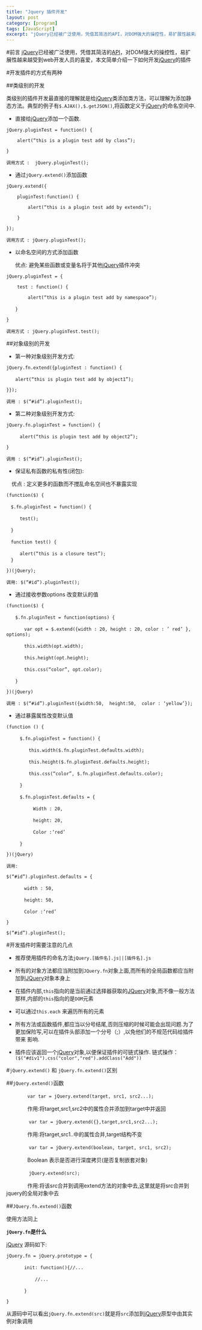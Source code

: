 ```yaml
---
title: "Jquery 插件开发"
layout: post
category: [program]
tags: [JavaScript]
excerpt: "jQuery已经被广泛使用，凭借其简洁的API，对DOM强大的操控性，易扩展性越来越受到web开发人员的喜爱。本文简单介绍一下如何开发jQuery的插件"
---
```


#前言
[jQuery]已经被广泛使用，凭借其简洁的[API]，对DOM强大的操控性，易扩展性越来越受到web开发人员的喜爱，本文简单介绍一下如何开发[jQuery]的插件

#开发插件的方式有两种

##类级别的开发

类级别的插件开发最直接的理解就是给[jQuery]类添加类方法，可以理解为添加静态方法。典型的例子有`$.AJAX(),$.getJSON()`,将函数定义于[jQuery]的命名空间中.

*  直接给[jQuery]添加一个函数.

```
jQuery.pluginTest = function() {

	alert(“this is a plugin test add by class”);

}

调用方式 :  jQuery.pluginTest();
```


*  通过`jQuery.extend()`添加函数

```
jQuery.extend({

	pluginTest:function() {

		alert(“this is a plugin test add by extends”);

	}

});

调用方式 : jQuery.pluginTest();
```


*  以命名空间的方式添加函数

	优点: 避免某些函数或变量名将于其他[jQuery]插件冲突

```
jQuery.pluginTest = {

	test : function() {

		alert(“this is a plugin test add by namespace”);

　　}

}

调用方式 : jQuery.pluginTest.test();
```

##对象级别的开发

* 第一种对象级别开发方式:

```
jQuery.fn.extend({pluginTest : function() {

　　alert(“this is plugin test add by object1”);

}});

调用 : $(“#id”).pluginTest();
```

* 第二种对象级别开发方式:

```
jQuery.fn.pluginTest = function() {

　　　alert(“this is plugin test add by object2”);

}

调用 : $(“#id”).pluginTest();
```

* 保证私有函数的私有性(闭包):

　优点 : 定义更多的函数而不搅乱命名空间也不暴露实现

```
(function($) {

　$.fn.pluginTest = function() {

　　　test();

　}

　function test() {

　　　alert(“this is a closure test”);
　}

})(jQuery);

调用: $(“#id”).pluginTest();
```

* 通过接收参数options 改变默认的值

```
(function($) {

　　$.fn.pluginTest = function(options) {

　　　　var opt = $.extend({width : 20, height : 20, color : ’ red’ }, options);

　　　　this.width(opt.width);

　　　　this.height(opt.height);

　　　　this.css(“color”, opt.color);

　　}

})(jQuery)

调用 : $(“#id”).pluginTest({width:50,  height:50,  color : ‘yellow’});
```

* 通过暴露属性改变默认值

```
(function () {

　　　$.fn.pluginTest = function() {

　　　　　this.width($.fn.pluginTest.defaults.width);

　　　　　this.height($.fn.pluginTest.defaults.height);

　　　　　this.css(“color”, $.fn.pluginTest.defaults.color);

　　　}

　　　$.fn.pluginTest.defaults = {

　　　　　　Width : 20,

　　　　　　height: 20,

　　　　　　Color :‘red’ 

　　　}

})(jQuery)

调用: 

$(“#id”).pluginTest.defaults = {

　　　　width : 50,

　　　　height: 50,

　　　　Color :‘red’

}

$(“#id”).pluginTest();
```
 

 

#开发插件时需要注意的几点

* 推荐使用插件的命名方法`jQuery.[插件名].js||[插件名].js`

* 所有的对象方法都应当附加到`JQuery.fn`对象上面,而所有的全局函数都应当附加到[JQuery]对象本身上

* 在插件内部,`this`指向的是当前通过选择器获取的[JQuery]对象,而不像一般方法那样,内部的`this`指向的是`DOM`元素

* 可以通过`this.each` 来遍历所有的元素 

* 所有方法或函数插件,都应当以分号结尾,否则压缩的时候可能会出现问题.为了更加保险写,可以在插件头部添加一个分号（;）,以免他们的不规范代码给插件带来 影响.

* 插件应该返回一个[jQuery]对象,以便保证插件的可链式操作. 链式操作：`($("#div1").css("color","red").addClass("Add"))`

 

 

#`jQuery.extend()` 和 `jQuery.fn.extend()`区别

##`jQuery.extend()`函数

　　　　``var tar = jQuery.extend(target, src1, src2...);``

　　　　作用:将target,src1,src2中的属性合并添加到target中并返回

　　　　
		``var tar = jQuery.extend({},target,src1,src2...);``

　　　　作用:将target,src1..中的属性合并,target结构不变

　　　　
		``var tar = jQuery.extend(boolean, target, src1, src2);``

　　　　Boolean 表示是否进行深度拷贝(是否复制嵌套对象)

　　　　
		``jQuery.extend(src);``

　　　　作用:将该src合并到调用extend方法的对象中去,这里就是将src合并到jquery的全局对象中去

 

##`JQuery.fn.extend()`函数

使用方法同上

__`jQuery.fn`是什么__


[jQuery] 源码如下\:


```
jQuery.fn = jQuery.prototype = {

　　　　init: function(){//...

	　　　　//...

　　　　}

}
```

从源码中可以看出`jQuery.fn.extend(src)`就是将`src`添加到[jQuery]原型中由其实例对象调用

[jQuery]:http://jquery.com/
[API]:http://api.jquery.com/